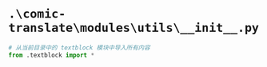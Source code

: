 # `.\comic-translate\modules\utils\__init__.py`

```py
# 从当前目录中的 textblock 模块中导入所有内容
from .textblock import *
```